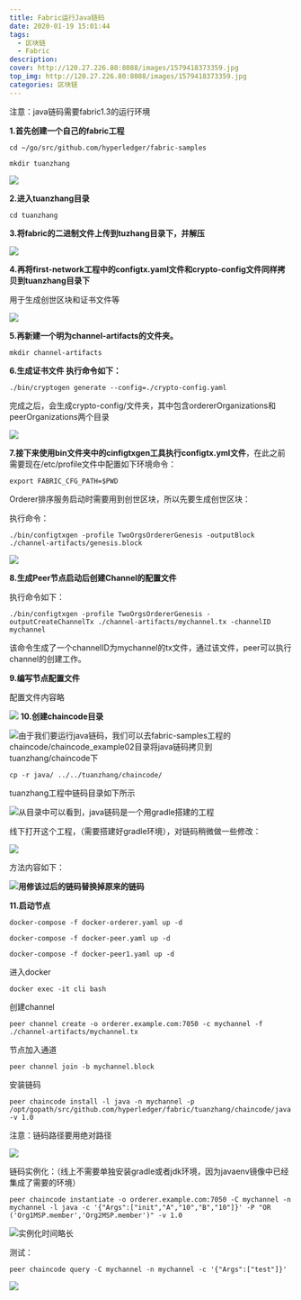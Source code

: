 ```yaml
---
title: Fabric运行Java链码
date: 2020-01-19 15:01:44
tags: 
  - 区块链
  - Fabric
description: 
cover: http://120.27.226.80:8088/images/1579418373359.jpg
top_img: http://120.27.226.80:8088/images/1579418373359.jpg
categories: 区块链
---
```


注意：java链码需要fabric1.3的运行环境

**1.首先创建一个自己的fabric工程**

```shell
cd ~/go/src/github.com/hyperledger/fabric-samples

mkdir tuanzhang
```

![](http://120.27.226.80:8088/images/1579418507430.png)


**2.进入tuanzhang目录**

```shell
cd tuanzhang
```

**3.将fabric的二进制文件上传到tuzhang目录下，并解压**

![](http://120.27.226.80:8088/images/1579418551172.png)

**4.再将first-network工程中的configtx.yaml文件和crypto-config文件同样拷贝到tuanzhang目录下**

用于生成创世区块和证书文件等

![](http://120.27.226.80:8088/images/1579418619844.png)


**5.再新建一个明为channel-artifacts的文件夹。**

```shell
mkdir channel-artifacts
```



**6.生成证书文件 执行命令如下：**

```shell
./bin/cryptogen generate --config=./crypto-config.yaml
```

完成之后，会生成crypto-config/文件夹，其中包含ordererOrganizations和peerOrganizations两个目录

![](http://120.27.226.80:8088/images/1579418675630.png)

**7.接下来使用bin文件夹中的cinfigtxgen工具执行configtx.yml文件**，在此之前需要现在/etc/profile文件中配置如下环境命令：

```shell
export FABRIC_CFG_PATH=$PWD
```

Orderer排序服务启动时需要用到创世区块，所以先要生成创世区块：

执行命令：

```shell
./bin/configtxgen -profile TwoOrgsOrdererGenesis -outputBlock ./channel-artifacts/genesis.block
```

![](http://120.27.226.80:8088/images/1579418766522.png)


**8.生成Peer节点启动后创建Channel的配置文件**

执行命令如下：

```shell
./bin/configtxgen -profile TwoOrgsOrdererGenesis -outputCreateChannelTx ./channel-artifacts/mychannel.tx -channelID mychannel
```

该命令生成了一个channelID为mychannel的tx文件，通过该文件，peer可以执行channel的创建工作。

**9.编写节点配置文件**

配置文件内容略

![](http://120.27.226.80:8088/images/1579418809019.png)
**10.创建chaincode目录**

![](http://120.27.226.80:8088/images/1579418842881.png)由于我们要运行java链码，我们可以去fabric-samples工程的chaincode/chaincode_example02目录将java链码拷贝到tuanzhang/chaincode下

```shell
cp -r java/ ../../tuanzhang/chaincode/
```

tuanzhang工程中链码目录如下所示

![](http://120.27.226.80:8088/images/1579418887203.png)从目录中可以看到，java链码是一个用gradle搭建的工程

线下打开这个工程，（需要搭建好gradle环境），对链码稍微做一些修改：

![](http://120.27.226.80:8088/images/1579418924870.png)


方法内容如下：

![](http://120.27.226.80:8088/images/1579418959103.png)**用修该过后的链码替换掉原来的链码**

**11.启动节点**

```shell
docker-compose -f docker-orderer.yaml up -d

docker-compose -f docker-peer.yaml up -d

docker-compose -f docker-peer1.yaml up -d
```



进入docker

```shell
docker exec -it cli bash
```



创建channel

```shell
peer channel create -o orderer.example.com:7050 -c mychannel -f ./channel-artifacts/mychannel.tx
```



节点加入通道

```shell
peer channel join -b mychannel.block
```



安装链码

```shell
peer chaincode install -l java -n mychannel -p /opt/gopath/src/github.com/hyperledger/fabric/tuanzhang/chaincode/java -v 1.0
```



注意：链码路径要用绝对路径

![](http://120.27.226.80:8088/images/1579419059714.png)


链码实例化：（线上不需要单独安装gradle或者jdk环境，因为javaenv镜像中已经集成了需要的环境）

```shell
peer chaincode instantiate -o orderer.example.com:7050 -C mychannel -n mychannel -l java -c '{"Args":["init","A","10","B","10"]}' -P "OR ('Org1MSP.member','Org2MSP.member')" -v 1.0
```

![](http://120.27.226.80:8088/images/1579419104220.png)实例化时间略长

测试：

```shell
peer chaincode query -C mychannel -n mychannel -c '{"Args":["test"]}'
```

![](http://120.27.226.80:8088/images/1579419168433.png)
